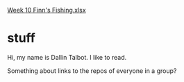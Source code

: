 [Week 10 Finn's Fishing.xlsx](https://github.com/dallintalbot/stuff/files/8522415/Week.10.Finn.s.Fishing.xlsx)
# stuff

Hi, my name is Dallin Talbot. I like to read.

Something about links to the repos of everyone in a group?
